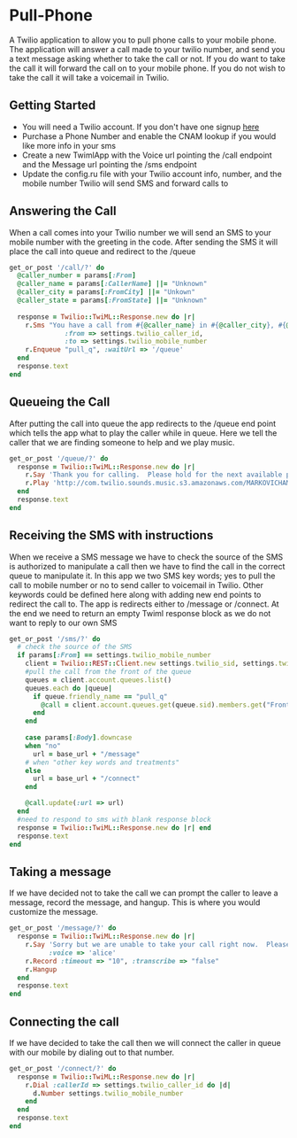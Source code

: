 Pull-Phone
==========

A Twilio application to allow you to pull phone calls to your mobile phone.  The application will answer a call made to your twilio number, and send you a text message asking whether to take the call or not.  If you do want to take the call it will forward the call on to your mobile phone.  If you do not wish to take the call it will take a voicemail in Twilio.

Getting Started
---------------
+ You will need a Twilio account. If you don't have one signup [here](https://www.twilio.com/try-twilio)
+ Purchase a Phone Number and enable the CNAM lookup if you would like more info in your sms
+ Create a new TwimlApp with the Voice url pointing the /call endpoint and the Message url pointing the /sms endpoint
+ Update the config.ru file with your Twilio account info, number, and the mobile number Twilio will send SMS and forward calls to

Answering the Call
----------------------
When a call comes into your Twilio number we will send an SMS to your mobile number with the greeting in the code.  After sending the SMS it will place the call into queue and redirect to the /queue

```ruby
get_or_post '/call/?' do
  @caller_number = params[:From]
  @caller_name = params[:CallerName] ||= "Unknown"
  @caller_city = params[:FromCity] ||= "Unkown"
  @caller_state = params[:FromState] ||= "Unknown"
  
  response = Twilio::TwiML::Response.new do |r|
    r.Sms "You have a call from #{@caller_name} in #{@caller_city}, #{@caller_state} Would you like to take the call?",
              :from => settings.twilio_caller_id,
              :to => settings.twilio_mobile_number
    r.Enqueue "pull_q", :waitUrl => '/queue'
  end  
  response.text
end
```

Queueing the Call
-------------------
After putting the call into queue the app redirects to the /queue end point which tells the app what to play the caller while in queue.  Here we tell the caller that we are finding someone to help and we play music.

```ruby
get_or_post '/queue/?' do
  response = Twilio::TwiML::Response.new do |r|
    r.Say 'Thank you for calling.  Please hold for the next available person', :voice => 'Alice'
    r.Play 'http://com.twilio.sounds.music.s3.amazonaws.com/MARKOVICHAMP-Borghestral.mp3'
  end
  response.text
end
```

Receiving the SMS with instructions
-----------------------------------
When we receive a SMS message we have to check the source of the SMS is authorized to manipulate a call then we have to find the call in the correct queue to manipulate it.  In this app we two SMS key words; yes to pull the call to mobile number or no to send caller to voicemail in Twilio.  Other keywords could be defined here along with adding new end points to redirect the call to.  The app is redirects either to /message or /connect.  At the end we need to return an empty Twiml response block as we do not want to reply to our own SMS

```ruby
get_or_post '/sms/?' do
  # check the source of the SMS
  if params[:From] == settings.twilio_mobile_number
    client = Twilio::REST::Client.new settings.twilio_sid, settings.twilio_token
    #pull the call from the front of the queue
    queues = client.account.queues.list()
    queues.each do |queue|
      if queue.friendly_name == "pull_q"
        @call = client.account.queues.get(queue.sid).members.get("Front")
      end
    end
    
    case params[:Body].downcase
    when "no"
      url = base_url + "/message"
    # when "other key words and treatments"
    else
      url = base_url + "/connect"
    end

    @call.update(:url => url)
  end
  #need to respond to sms with blank response block
  response = Twilio::TwiML::Response.new do |r| end
  response.text       
end
```

Taking a message
----------------
If we have decided not to take the call we can prompt the caller to leave a message, record the message, and hangup.  This is where you would customize the message.

```ruby
get_or_post '/message/?' do
  response = Twilio::TwiML::Response.new do |r|
    r.Say 'Sorry but we are unable to take your call right now.  Please leave a message after the beep', 
          :voice => 'alice'
    r.Record :timeout => "10", :transcribe => "false"
    r.Hangup
  end
  response.text  
end
```

Connecting the call
-------------------
If we have decided to take the call then we will connect the caller in queue with our mobile by dialing out to that number.

```ruby
get_or_post '/connect/?' do
  response = Twilio::TwiML::Response.new do |r|
    r.Dial :callerId => settings.twilio_caller_id do |d|
      d.Number settings.twilio_mobile_number
    end
  end
  response.text  
end
```





